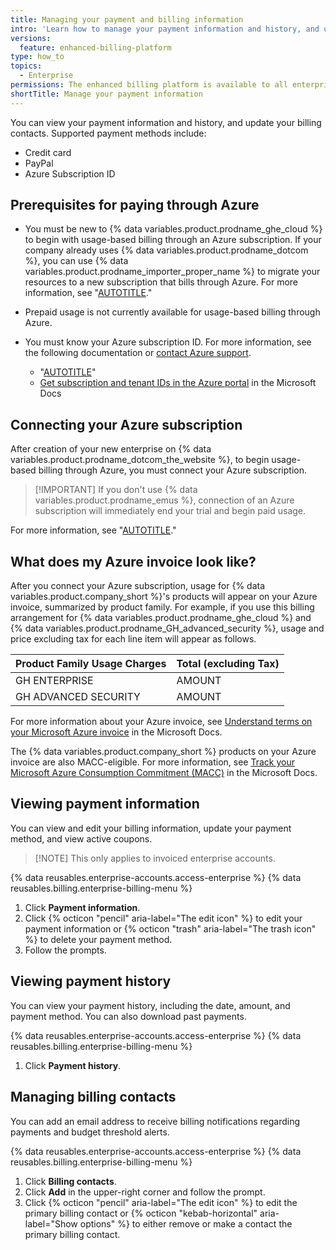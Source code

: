 ```yaml
---
title: Managing your payment and billing information
intro: 'Learn how to manage your payment information and history, and update your billing contacts.'
versions:
  feature: enhanced-billing-platform
type: how_to
topics:
  - Enterprise
permissions: The enhanced billing platform is available to all enterprise accounts, and organizations owned by enterprise accounts, created after June 2, 2024. Enterprises that participated in the {% data variables.release-phases.public_preview %} program also have access to the enhanced billing platform.
shortTitle: Manage your payment information
---
```


You can view your payment information and history, and update your billing contacts. Supported payment methods include:

* Credit card
* PayPal
* Azure Subscription ID

## Prerequisites for paying through Azure

* You must be new to {% data variables.product.prodname_ghe_cloud %} to begin with usage-based billing through an Azure subscription. If your company already uses {% data variables.product.prodname_dotcom %}, you can use {% data variables.product.prodname_importer_proper_name %} to migrate your resources to a new subscription that bills through Azure. For more information, see "[AUTOTITLE](/migrations/using-github-enterprise-importer/understanding-github-enterprise-importer/about-github-enterprise-importer)."
* Prepaid usage is not currently available for usage-based billing through Azure.
* You must know your Azure subscription ID. For more information, see the following documentation or [contact Azure support](https://azure.microsoft.com/support/).

  * "[AUTOTITLE](/billing/managing-the-plan-for-your-github-account/connecting-an-azure-subscription)"
  * [Get subscription and tenant IDs in the Azure portal](https://learn.microsoft.com/en-us/azure/azure-portal/get-subscription-tenant-id) in the Microsoft Docs

## Connecting your Azure subscription

After creation of your new enterprise on {% data variables.product.prodname_dotcom_the_website %}, to begin usage-based billing through Azure, you must connect your Azure subscription.

> [!IMPORTANT] If you don't use {% data variables.product.prodname_emus %}, connection of an Azure subscription will immediately end your trial and begin paid usage.

For more information, see "[AUTOTITLE](/billing/managing-the-plan-for-your-github-account/connecting-an-azure-subscription#connecting-your-azure-subscription-to-your-enterprise-account)."

## What does my Azure invoice look like?

After you connect your Azure subscription, usage for {% data variables.product.company_short %}'s products will appear on your Azure invoice, summarized by product family. For example, if you use this billing arrangement for {% data variables.product.prodname_ghe_cloud %} and {% data variables.product.prodname_GH_advanced_security %}, usage and price excluding tax for each line item will appear as follows.

| Product Family Usage Charges | Total (excluding Tax) |
| :- | :- |
| GH ENTERPRISE | AMOUNT |
| GH ADVANCED SECURITY | AMOUNT |

For more information about your Azure invoice, see [Understand terms on your Microsoft Azure invoice](https://learn.microsoft.com/azure/cost-management-billing/understand/understand-invoice) in the Microsoft Docs.

The {% data variables.product.company_short %} products on your Azure invoice are also MACC-eligible. For more information, see [Track your Microsoft Azure Consumption Commitment (MACC)](https://learn.microsoft.com/azure/cost-management-billing/manage/track-consumption-commitment) in the Microsoft Docs.

## Viewing payment information

You can view and edit your billing information, update your payment method, and view active coupons.

>[!NOTE] This only applies to invoiced enterprise accounts.

{% data reusables.enterprise-accounts.access-enterprise %}
{% data reusables.billing.enterprise-billing-menu %}
1. Click **Payment information**.
1. Click {% octicon "pencil" aria-label="The edit icon" %} to edit your payment information or {% octicon "trash" aria-label="The trash icon" %} to delete your payment method.
1. Follow the prompts.

## Viewing payment history

You can view your payment history, including the date, amount, and payment method. You can also download past payments.

{% data reusables.enterprise-accounts.access-enterprise %}
{% data reusables.billing.enterprise-billing-menu %}
1. Click **Payment history**.

## Managing billing contacts

You can add an email address to receive billing notifications regarding payments and budget threshold alerts.

{% data reusables.enterprise-accounts.access-enterprise %}
{% data reusables.billing.enterprise-billing-menu %}
1. Click **Billing contacts**.
1. Click **Add** in the upper-right corner and follow the prompt.
1. Click {% octicon "pencil" aria-label="The edit icon" %} to edit the primary billing contact or  {% octicon "kebab-horizontal" aria-label="Show options" %} to either remove or make a contact the primary billing contact.
